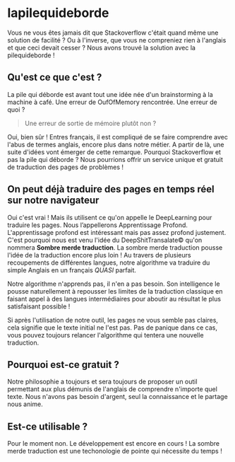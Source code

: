 
# lapilequideborde

Vous ne vous êtes jamais dit que Stackoverflow c'était quand même une solution de facilité ? Ou à l'inverse, que vous ne compreniez rien à l'anglais et que ceci devait cesser ? Nous avons trouvé la solution avec la pilequideborde !

## Qu'est ce que c'est ?

La pile qui déborde est avant tout une idée née d'un brainstorming à la machine à café. Une erreur de OufOfMemory rencontrée. Une erreur de quoi ? 

> Une erreur de sortie de mémoire plutôt non ?

Oui, bien sûr ! Entres français, il est compliqué de se faire comprendre avec l'abus de termes anglais, encore plus dans notre métier. A partir de là, une suite d'idées vont émerger de cette remarque. Pourquoi Stackoverflow et pas la pile qui déborde ? Nous pourrions offrir un service unique et gratuit de traduction des pages de problèmes ! 

## On peut déjà traduire des pages en temps réel sur notre navigateur

Oui c'est vrai ! Mais ils utilisent ce qu'on appelle le DeepLearning pour traduire les pages. Nous l’appellerons Apprentissage Profond. L'apprentissage profond est intéressant mais pas assez profond justement. C'est pourquoi nous est venu l'idée du DeepShitTransalate© qu'on nommera **Sombre merde traduction**. La sombre merde traduction pousse l'idée de la traduction encore plus loin ! Au travers de plusieurs recoupements de différentes langues, notre algorithme va traduire du simple Anglais en un français *QUASI* parfait. 

Notre algorithme n'apprends pas, il n'en a pas besoin. Son intelligence le pousse naturellement à repousser les limites de la traduction classique en faisant appel à des langues intermédiaires pour aboutir au résultat le plus satisfaisant possible ! 

Si après l'utilisation de notre outil, les pages ne vous semble pas claires, cela signifie que le texte initial ne l'est pas. Pas de panique dans ce cas, vous pouvez toujours relancer l'algorithme qui tentera une nouvelle traduction.

## Pourquoi est-ce gratuit ?

Notre philosophie a toujours et sera toujours de proposer un outil permettant aux plus démunis de l'anglais de comprendre n'importe quel texte. Nous n'avons pas besoin d'argent, seul la connaissance et le partage nous anime. 

## Est-ce utilisable ?

Pour le moment non. Le développement est encore en cours ! La sombre merde traduction est une techonologie de pointe qui nécessite du temps !
